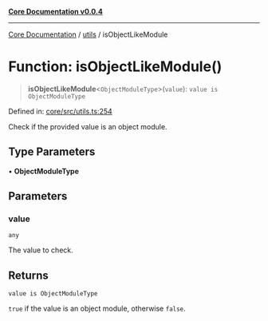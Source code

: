 [**Core Documentation v0.0.4**](../../README.md)

***

[Core Documentation](../../modules.md) / [utils](../README.md) / isObjectLikeModule

# Function: isObjectLikeModule()

> **isObjectLikeModule**\<`ObjectModuleType`\>(`value`): `value is ObjectModuleType`

Defined in: [core/src/utils.ts:254](https://github.com/stonemjs/core/blob/d2167ff53d508d3a75c05f0cf962180518d3e061/src/utils.ts#L254)

Check if the provided value is an object module.

## Type Parameters

• **ObjectModuleType**

## Parameters

### value

`any`

The value to check.

## Returns

`value is ObjectModuleType`

`true` if the value is an object module, otherwise `false`.
